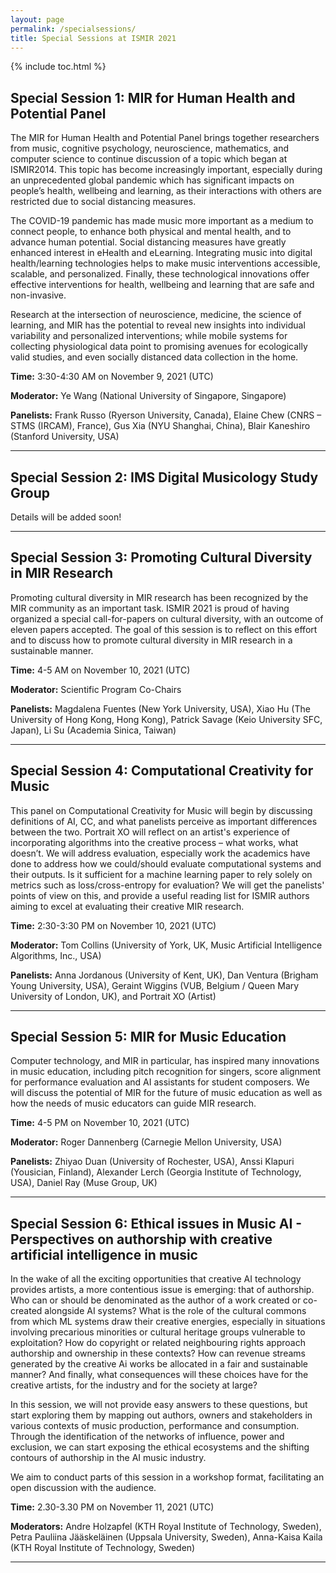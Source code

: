 ```yaml
---
layout: page
permalink: /specialsessions/
title: Special Sessions at ISMIR 2021 
---
```

{% include toc.html %}

## Special Session 1: MIR for Human Health and Potential Panel

The MIR for Human Health and Potential Panel brings together researchers from music, cognitive psychology, neuroscience, mathematics, and computer science to continue discussion of a topic which began at ISMIR2014. This topic has become increasingly important, especially during an unprecedented global pandemic which has significant impacts on people’s health, wellbeing and learning, as their interactions with others are restricted due to social distancing measures.

The COVID-19 pandemic has made music more important as a medium to connect people, to enhance both physical and mental health, and to advance human potential. Social distancing measures have greatly enhanced interest in eHealth and eLearning. Integrating music into digital health/learning technologies helps to make music interventions accessible, scalable, and personalized. Finally, these technological innovations offer effective interventions for health, wellbeing and learning that are safe and non-invasive.

Research at the intersection of neuroscience, medicine, the science of learning, and MIR has the potential to reveal new insights into individual variability and personalized interventions; while mobile systems for collecting physiological data point to promising avenues for ecologically valid studies, and even socially distanced data collection in the home.

**Time:** 3:30-4:30 AM on November 9, 2021 (UTC)

**Moderator:** Ye Wang (National University of Singapore, Singapore)

**Panelists:** Frank Russo (Ryerson University, Canada), Elaine Chew (CNRS – STMS (IRCAM), France), Gus Xia (NYU Shanghai, China), Blair Kaneshiro (Stanford University, USA)

--- 

## Special Session 2: IMS Digital Musicology Study Group

Details will be added soon!

---

## Special Session 3: Promoting Cultural Diversity in MIR Research

Promoting cultural diversity in MIR research has been recognized by the MIR community as an important task. ISMIR 2021 is proud of having organized a special call-for-papers on cultural diversity, with an outcome of eleven papers accepted. The goal of this session is to reflect on this effort and to discuss how to promote cultural diversity in MIR research in a sustainable manner.

**Time:** 4-5 AM on November 10, 2021 (UTC)

**Moderator:** Scientific Program Co-Chairs

**Panelists:** Magdalena Fuentes (New York University, USA), Xiao Hu (The University of Hong Kong, Hong Kong), Patrick Savage (Keio University SFC, Japan), Li Su (Academia Sinica, Taiwan)

---

## Special Session 4: Computational Creativity for Music

This panel on Computational Creativity for Music will begin by discussing definitions of AI, CC, and what panelists perceive as important differences between the two. Portrait XO will reflect on an artist's experience of incorporating algorithms into the creative process – what works, what doesn’t. We will address evaluation, especially work the academics have done to address how we could/should evaluate computational systems and their outputs. Is it sufficient for a machine learning paper to rely solely on metrics such as loss/cross-entropy for evaluation? We will get the panelists' points of view on this, and provide a useful reading list for ISMIR authors aiming to excel at evaluating their creative MIR research.

**Time:** 2:30-3:30 PM on November 10, 2021 (UTC)

**Moderator:** Tom Collins (University of York, UK, Music Artificial Intelligence Algorithms, Inc., USA)

**Panelists:** Anna Jordanous (University of Kent, UK), Dan Ventura (Brigham Young University, USA), Geraint Wiggins (VUB, Belgium / Queen Mary University of London, UK), and Portrait XO (Artist) 

---

## Special Session 5: MIR for Music Education

Computer technology, and MIR in particular, has inspired many innovations in music education, including pitch recognition for singers, score alignment for performance evaluation and AI assistants for student composers. We will discuss the potential of MIR for the future of music education as well as how the needs of music educators can guide MIR research.

**Time:** 4-5 PM on November 10, 2021 (UTC)

**Moderator:** Roger Dannenberg (Carnegie Mellon University, USA)

**Panelists:** Zhiyao Duan (University of Rochester, USA), Anssi Klapuri (Yousician, Finland), Alexander Lerch (Georgia Institute of Technology, USA), Daniel Ray (Muse Group, UK)

---

## Special Session 6: Ethical issues in Music AI - Perspectives on authorship with creative artificial intelligence in music

In the wake of all the exciting opportunities that creative AI technology provides artists, a more contentious issue is emerging: that of authorship. Who can or should be denominated as the author of a work created or co-created alongside AI systems? What is the role of the cultural commons from which ML systems draw their creative energies, especially in situations involving precarious minorities or cultural heritage groups vulnerable to exploitation? How do copyright or related neighbouring rights approach authorship and ownership in these contexts? How can revenue streams generated by the creative Ai works be allocated in a fair and sustainable manner? And finally, what consequences will these choices have for the creative artists, for the industry and for the society at large?

In this session, we will not provide easy answers to these questions, but start exploring them by mapping out authors, owners and stakeholders in various contexts of music production, performance and consumption. Through the identification of the networks of influence, power and exclusion, we can start exposing the ethical ecosystems and the shifting contours of authorship in the AI music industry.

We aim to conduct parts of this session in a workshop format, facilitating an open discussion with the audience.

**Time:** 2.30-3.30 PM on November 11, 2021 (UTC)

**Moderators:** Andre Holzapfel (KTH Royal Institute of Technology, Sweden), Petra Pauliina Jääskeläinen (Uppsala University, Sweden), Anna-Kaisa Kaila (KTH Royal Institute of Technology, Sweden)

---
